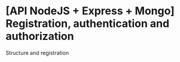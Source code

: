 # [API NodeJS + Express + Mongo] Registration, authentication and authorization

Structure and registration